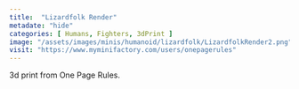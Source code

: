 ```yaml
---
title:  "Lizardfolk Render"
metadate: "hide"
categories: [ Humans, Fighters, 3dPrint ]
image: "/assets/images/minis/humanoid/lizardfolk/LizardfolkRender2.png"
visit: "https://www.myminifactory.com/users/onepagerules"
---
```

3d print from One Page Rules.